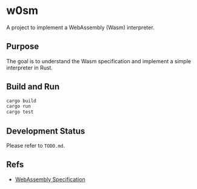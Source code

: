 # w0sm

A project to implement a WebAssembly (Wasm) interpreter.

## Purpose

The goal is to understand the Wasm specification and implement a simple interpreter in Rust.

## Build and Run

```bash
cargo build
cargo run
cargo test
```

## Development Status

Please refer to `TODO.md`.

## Refs

- [WebAssembly Specification](https://webassembly.github.io/spec/core/index.html)
